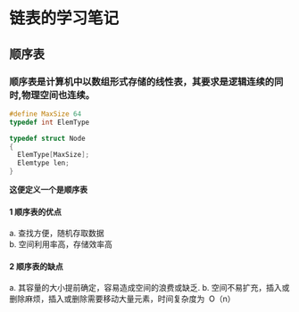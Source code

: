 # 链表的学习笔记
## 顺序表
  ###  顺序表是计算机中以数组形式存储的线性表，其要求是**逻辑连续**的同时,**物理空间**也连续。
```C++
#define MaxSize 64
typedef int ElemType

typedef struct Node
{
  ElemType[MaxSize];
  Elemtype len;
}
```
**这便定义一个是顺序表**
#### 1 顺序表的优点  
a. 查找方便，随机存取数据  
b. 空间利用率高，存储效率高 
#### 2 顺序表的缺点
a. 其容量的大小提前确定，容易造成空间的浪费或缺乏.
b. 空间不易扩充，插入或删除麻烦，插入或删除需要移动大量元素，时间复杂度为  O（n）  


